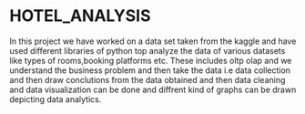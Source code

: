 # HOTEL_ANALYSIS
In this project we have worked on a data set taken from the kaggle and have used different libraries of python top analyze the data of various datasets like types of rooms,booking platforms etc.
These includes oltp olap and we understand the business problem and then take the data i.e data  collection and then draw conclutions from the data obtained and then data cleaning and data visualization can be done and diffrent kind of graphs can be drawn depicting data analytics.
